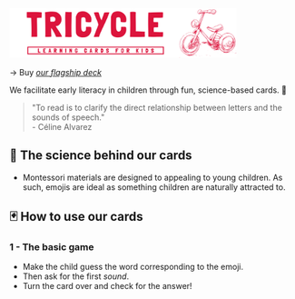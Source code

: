 

<img src="https://github.com/Tricycle-Cards/.github/blob/main/images/header-red-light.png?raw=true" style="width: 400px;"/>

-> Buy _[our flagship deck](https://buy.stripe.com/7sIeVw8Qsc9I95m144)_

We facilitate early literacy in children through fun, science-based cards. 🌱

> "To read is to clarify the direct relationship between letters and the sounds of speech."  
> \- Céline Alvarez

## 🔬 The science behind our cards 
- Montessori materials are designed to appealing to young children. As such, emojis are ideal as something children are naturally attracted to. 

## 🃏 How to use our cards

### 1 - The basic game
- Make the child guess the word corresponding to the emoji.
- Then ask for the first _sound_.
- Turn the card over and check for the answer!

  




<!--

We foster the early development of the child, starting with reading, through a set of fun and science-backed cards. 🌱
 The Montessori Materials are designed to be self-teaching and self-correcting. It is almost as if they call out to you to use them in the appropriate way, use them in the way that teaches the intended lesson. The materials are the teacher in the classroom, not the adult.

->  figure d'ouverure de la bouche quand le son est fait would be amazing 
quote directly dfrom Montessori 
The Montessori Materials are designed to be beautiful and appealing to young children.

### 🔬  The science behind our product 
[one liner here]
1 - Sound by sound method, starting with first one 

2 - Levels, embdedded

- first sound 

Wor
stars


2 - Corrective mechanism


3 - Attractive
Emojis they love, animals that are already in their mental model, 


3 - Practiceal for all 
tried format, 

- Kids love emojis
- Sound first. the deck is in sounds not letters. 'CH', S
- No minimal age to learn how to read, with no downside.
- Self-correcting (Montessori). Very quickly associate letters with sound, can try and correct and play themselves
- doesn't take much space
- Infinite games 
- leverage the tried playing card format 
- ___ (Celine Alvarez)

### 🃏 How to use our cards

#### 📖 Main principle
Sounds, not letters

#### Game ideas 

<p align="center">
  <img src="https://github.com/Tricycle-Cards/.github/blob/main/images/Presentation%20header.png?raw=true" width="400"/>
</p>
<img src="https://github.com/Tricycle-Cards/.github/blob/main/images/Presentation%20Card.png?raw=true" style="width: 400px;"/>

<img src="https://github.com/Tricycle-Cards/.github/blob/main/images/written_title.png?raw=true" style="width: 400px;"/>

Website: [tricyclecards.com](tricyclecards.com)
# 🃏 *Tricycle* 🃏
_Learning cards for kids_

### 🂡 Product
### 🌱 Mission

-->
